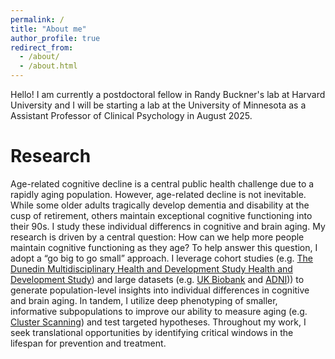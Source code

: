 ```yaml
---
permalink: /
title: "About me"
author_profile: true
redirect_from: 
  - /about/
  - /about.html
---
```


Hello! I am currently a postdoctoral fellow in Randy Buckner's lab at Harvard University and I will be starting a lab at the University of Minnesota as a Assistant Professor of Clinical Psychology in August 2025. 

Research
======
Age-related cognitive decline is a central public health challenge due to a rapidly aging population. However, age-related decline is not inevitable. While some older adults tragically develop dementia and disability at the cusp of retirement, others maintain exceptional cognitive functioning into their 90s. I study these individual differencs in cognitive and brain aging. My research is driven by a central question: How can we help more people maintain cognitive functioning as they age? To help answer this question, I adopt a “go big to go small” approach. I leverage cohort studies (e.g. [The Dunedin Multidisciplinary Health and Development Study Health and Development Study](https://dunedinstudy.otago.ac.nz/)) and large datasets (e.g. [UK Biobank](https://www.ukbiobank.ac.uk/) and [ADNI](https://adni.loni.usc.edu/))) to generate population-level insights into individual differences in cognitive and brain aging. In tandem, I utilize deep phenotyping of smaller, informative subpopulations to improve our ability to measure aging (e.g. [Cluster Scanning](https://doi.org/10.1162/imag_a_00175)) and test targeted hypotheses. Throughout my work, I seek translational opportunities by identifying critical windows in the lifespan for prevention and treatment.